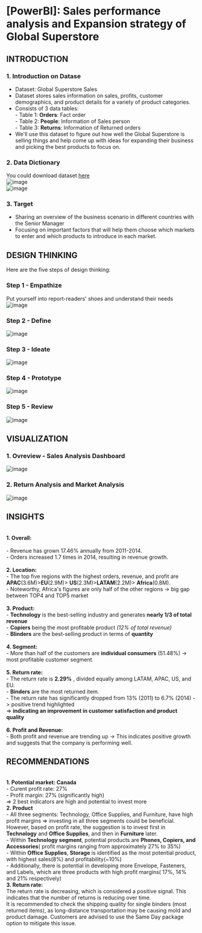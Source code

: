# [PowerBI]: Sales performance analysis and Expansion strategy of Global Superstore
## INTRODUCTION
### 1. Introduction on Datase
* Dataset: Global Superstore Sales
* Dataset stores sales information on sales, profits, customer demographics, and product details for a variety of product categories.
* Consists of 3 data tables:
<br>  - Table 1: **Orders**: Fact order
<br>  - Table 2: **People**: Information of Sales person
<br>  - Table 3: **Returns**: Information of Returned orders
* We'll use this dataset to figure out how well the Global Superstore is selling things and help come up with ideas for expanding their business and picking the best products to focus on.
### 2. Data Dictionary
You could download dataset [here](https://docs.google.com/spreadsheets/d/1qIbXFqkzILcZ6fTlsHDYOKZXzU9aYQzF/edit#gid=759856704)
<br>![image](https://github.com/honganh218/Sales-analysis-and-Expansion-strategy-of-Global-Superstore/assets/133098903/6fa2dc2f-2cbf-4162-9081-d50cb137059d)
<br>![image](https://github.com/honganh218/Sales-analysis-and-Expansion-strategy-of-Global-Superstore/assets/133098903/e6931018-9e0b-49c7-8ead-99b69cf64b32)
### 3. Target
* Sharing an overview of the business scenario in different countries with the Senior Manager
* Focusing on important factors that will help them choose which markets to enter and which products to introduce in each market.
## DESIGN THINKING
Here are the five steps of design thinking:
### Step 1 - Empathize
Put yourself into report-readers' shoes and understand their needs
<br> ![image](https://github.com/honganh218/Sales-analysis-and-Expansion-strategy-of-Global-Superstore/assets/133098903/8252e4ec-5f1c-422c-90b1-cc89f887b400)
### Step 2 - Define
![image](https://github.com/honganh218/Sales-analysis-and-Expansion-strategy-of-Global-Superstore/assets/133098903/a355c0a2-5f42-491c-830b-74f133c376a3)
### Step 3 - Ideate
![image](https://github.com/honganh218/Sales-analysis-and-Expansion-strategy-of-Global-Superstore/assets/133098903/4e0af471-13ff-4f83-b6ce-cb06edab893a)
### Step 4 - Prototype
![image](https://github.com/honganh218/Sales-analysis-and-Expansion-strategy-of-Global-Superstore/assets/133098903/8479b8aa-a2a2-4594-8fec-93f23aa24a0b)
### Step 5 - Review
![image](https://github.com/honganh218/Sales-analysis-and-Expansion-strategy-of-Global-Superstore/assets/133098903/dbd56341-12d6-4446-8d33-1f547af38c71)
## VISUALIZATION
### 1. Ovreview - Sales Analysis Dashboard
![image](https://github.com/honganh218/Sales-analysis-and-Expansion-strategy-of-Global-Superstore/assets/133098903/3e2e3691-75f2-4186-b831-3a1bb482ef47)
### 2. Return Analysis and Market Analysis
![image](https://github.com/honganh218/Sales-analysis-and-Expansion-strategy-of-Global-Superstore/assets/133098903/20e61ea7-9e66-4f8d-832e-774704dd88b2)
## INSIGHTS
<br> **1. Overall:**
<br>
<br>- Revenue has grown 17.46% annually from 2011-2014.
<br>- Orders increased 1.7 times in 2014, resulting in revenue growth.
<br>
<br> **2. Location:**
<br>- The top five regions with the highest orders, revenue, and profit are **APAC**(3.6M)>**EU**(2.9M)> **US**(2.3M)>**LATAM**(2.2M)> **Africa**(0.8M). 
<br>- Noteworthy, Africa's figures are only half of the other regions -> big gap between TOP4 and TOP5 market
<br>
<br> **3. Product:**
<br>- **Technology** is the best-selling industry and generates **nearly 1/3 of total revenue**
<br>- **Copiers** being the most profitable product *(12% of total revenue)*
<br>- **Blinders** are the best-selling product in terms of **quantity**
<br>
<br> **4. Segment:**
<br>- More than half of the customers are **individual consumers** (51.48%) -> most profitable customer segment
<br>
<br> **5. Return rate:**
<br>- The return rate is **2.29%** , divided equally among LATAM, APAC, US, and EU.
<br>- **Binders** are the most returned item.
<br>- The return rate has significantly dropped from 13% (2011) to 6.7% (2014) -> positive trend highlighted
<br> => **indicating an improvement in customer satisfaction and product quality**
<br>
<br> **6. Profit and Revenue:**
<br>- Both profit and revenue are trending up -> This indicates positive growth and suggests that the company is performing well. 
## RECOMMENDATIONS
<br> **1. Potential market: Canada**
<br>- Curent profit rate: 27%
<br>- Profit margin: 27% (significantly high)
<br>=> 2 best indicators are high and potential to invest more
<br> **2. Product**
<br>- All three segments: Technology, Office Supplies, and Furniture, have high profit margins => investing in all three segments could be beneficial.
<br> However, based on profit rate, the suggestion is to invest first in **Technology** and **Office Supplies**, and then in **Furniture** later.
<br>- Within **Technology segment**, potential products are **Phones, Copiers, and Accessories**( profit margins ranging from approximately 27% to 35%)
<br>- Within **Office Supplies**, **Storage** is identified as the most potential product, with highest sales(8%) and profitability(~10%)
<br>- Additionally, there is potential in developing more Envelope, Fasteners, and Labels, which are three products with high profit margins( 17%, 14% and 21% respectively)
<br> **3. Return rate:**
<br> The return rate is decreasing, which is considered a positive signal. This indicates that the number of returns is reducing over time.
<br> It is recommended to check the shipping quality for single binders (most returned items), as long-distance transportation may be causing mold and product damage. Customers are advised to use the Same Day package option to mitigate this issue.










